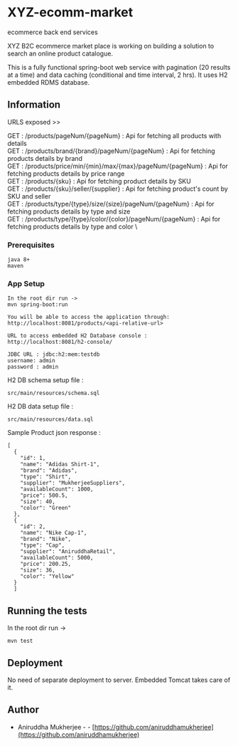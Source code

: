 # XYZ-ecomm-market
ecommerce back end services

XYZ B2C ecommerce market place is working on building a solution to search an online product catalogue. 

This is a fully functional spring-boot web service with pagination (20 results at a time) and data caching (conditional and time interval, 2 hrs).
It uses H2 embedded RDMS database. 

## Information

URLS exposed  >>

GET : /products/pageNum/{pageNum} :  Api for fetching all products with details \
GET : /products/brand/{brand}/pageNum/{pageNum} :  Api for fetching products details by brand \
GET : /products/price/min/{min}/max/{max}/pageNum/{pageNum} : Api for fetching products details by price range  \
GET : /products/{sku}  : Api for fetching product details by SKU  \
GET : /products/{sku}/seller/{supplier} :  Api for fetching product's count by SKU and seller  \
GET : /products/type/{type}/size/{size}/pageNum/{pageNum}  : Api for fetching products details by type and size \
GET : /products/type/{type}/color/{color}/pageNum/{pageNum} : Api for fetching products details by type and color \

### Prerequisites
```
java 8+ 
maven
```

### App Setup
```
In the root dir run -> 
mvn spring-boot:run

You will be able to access the application through:
http://localhost:8081/products/<api-relative-url>
  
URL to access embedded H2 Database console :
http://localhost:8081/h2-console/

JDBC URL : jdbc:h2:mem:testdb
username: admin
password : admin
```
H2 DB schema setup file : 
```
src/main/resources/schema.sql
```
H2 DB data setup file : 
```
src/main/resources/data.sql
```

Sample Product json response : 
```
[
  {
    "id": 1,
    "name": "Adidas Shirt-1",
    "brand": "Adidas",
    "type": "Shirt",
    "supplier": "MukherjeeSuppliers",
    "availableCount": 1000,
    "price": 500.5,
    "size": 40,
    "color": "Green"
  },
  {
    "id": 2,
    "name": "Nike Cap-1",
    "brand": "Nike",
    "type": "Cap",
    "supplier": "AniruddhaRetail",
    "availableCount": 5000,
    "price": 200.25,
    "size": 36,
    "color": "Yellow"
  }
  ]
  ```
## Running the tests
In the root dir run -> 
```
mvn test
```

## Deployment
No need of separate deployment to server. Embedded Tomcat takes care of it.


## Author

* Aniruddha Mukherjee  - - [https://github.com/aniruddhamukherjee](https://github.com/aniruddhamukherjee)



